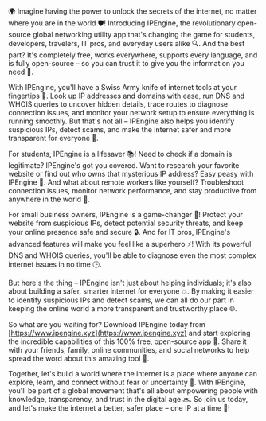 🌍 Imagine having the power to unlock the secrets of the internet, no matter where you are in the world 🛡️! Introducing IPEngine, the revolutionary open-source global networking utility app that's changing the game for students, developers, travelers, IT pros, and everyday users alike 🔍. And the best part? It's completely free, works everywhere, supports every language, and is fully open-source – so you can trust it to give you the information you need 📡.

With IPEngine, you'll have a Swiss Army knife of internet tools at your fingertips 🚀. Look up IP addresses and domains with ease, run DNS and WHOIS queries to uncover hidden details, trace routes to diagnose connection issues, and monitor your network setup to ensure everything is running smoothly. But that's not all – IPEngine also helps you identify suspicious IPs, detect scams, and make the internet safer and more transparent for everyone 💪.

For students, IPEngine is a lifesaver 📚! Need to check if a domain is legitimate? IPEngine's got you covered. Want to research your favorite website or find out who owns that mysterious IP address? Easy peasy with IPEngine 🔮. And what about remote workers like yourself? Troubleshoot connection issues, monitor network performance, and stay productive from anywhere in the world 🌆.

For small business owners, IPEngine is a game-changer 💸! Protect your website from suspicious IPs, detect potential security threats, and keep your online presence safe and secure 🔒. And for IT pros, IPEngine's advanced features will make you feel like a superhero ⚡️! With its powerful DNS and WHOIS queries, you'll be able to diagnose even the most complex internet issues in no time 🕒.

But here's the thing – IPEngine isn't just about helping individuals; it's also about building a safer, smarter internet for everyone 💥. By making it easier to identify suspicious IPs and detect scams, we can all do our part in keeping the online world a more transparent and trustworthy place 🌐.

So what are you waiting for? Download IPEngine today from [https://www.ipengine.xyz](https://www.ipengine.xyz) and start exploring the incredible capabilities of this 100% free, open-source app 🔧. Share it with your friends, family, online communities, and social networks to help spread the word about this amazing tool 📢.

Together, let's build a world where the internet is a place where anyone can explore, learn, and connect without fear or uncertainty 💖. With IPEngine, you'll be part of a global movement that's all about empowering people with knowledge, transparency, and trust in the digital age 🔜. So join us today, and let's make the internet a better, safer place – one IP at a time 🚀!